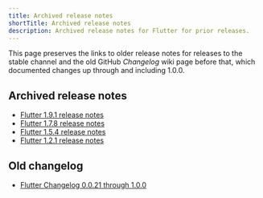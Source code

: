 ```yaml
---
title: Archived release notes
shortTitle: Archived release notes
description: Archived release notes for Flutter for prior releases.
---
```


This page preserves the links to older release notes for
releases to the stable channel and
the old GitHub _Changelog_ wiki page before that, 
which documented changes up through and including 1.0.0.

## Archived release notes

* [Flutter 1.9.1 release notes][1.9.1]
* [Flutter 1.7.8 release notes][1.7.8]
* [Flutter 1.5.4 release notes][1.5.4]
* [Flutter 1.2.1 release notes][1.2.1]

## Old changelog

* [Flutter Changelog 0.0.21 through 1.0.0][0.0.21]

[0.0.21]: /release/release-notes/release-notes-0.0.21-1.0.0
[1.9.1]: /release/release-notes/release-notes-1.9.1
[1.7.8]: /release/release-notes/release-notes-1.7.8
[1.5.4]: /release/release-notes/release-notes-1.5.4
[1.2.1]: /release/release-notes/release-notes-1.2.1
